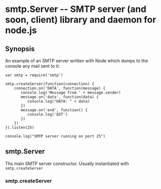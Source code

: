 smtp.Server -- SMTP server (and soon, client) library and daemon for node.js
============================================================================

## Synopsis

An example of an SMTP server written with Node which dumps to the console
any mail sent to it:

    var smtp = require('smtp')

    smtp.createServer(function(connection) {
        connection.on('DATA', function(message) {
           console.log('Message from ' + message.sender)
           message.on('data', function(data) {
              console.log("DATA: " + data)
           })
           message.on('end', function() {
              console.log('EOT')
           })      
        })
    }).listen(25)

    console.log("SMTP server running on port 25")

## smtp.Server

Ths main SMTP server constructor. Usually instantiated with
`smtp.createServer`

### smtp.createServer

